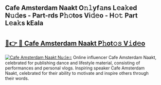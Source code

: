 ## Cafe Amsterdam Naakt O𝚗𝚕yf𝚊ns L𝚎a𝚔ed N𝚞𝚍es - Part-rds P𝚑𝚘tos Vi𝚍𝚎o - H𝚘𝚝 Part L𝚎a𝚔s kEala

# <h2><a href="http://kf01per.oniu.top/?m=Cafe+Amsterdam+Naakt">🔗👉 🔴 Cafe Amsterdam Naakt P𝚑ot𝚘𝚜 V𝚒d𝚎o</a></h2>

[![Cafe Amsterdam Naakt Nu𝚍e𝚜](https://i.imgur.com/0qMVB7G.gif)](http://kf01per.oniu.top/?m=Cafe+Amsterdam+Naakt)
Online influencer Cafe Amsterdam Naakt, celebrated for publishing dance and lifestyle material, consisting of performances and personal vlogs. Inspiring speaker Cafe Amsterdam Naakt, celebrated for their ability to motivate and inspire others through their words.  
